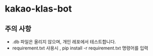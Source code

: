 # kakao-klas-bot

## 주의 사항

- .db 파일은 올리지 않으며, 개인 레포에서 테스트합니다.
- requirement.txt 사용시 , pip install -r requirement.txt 명령어를 입력